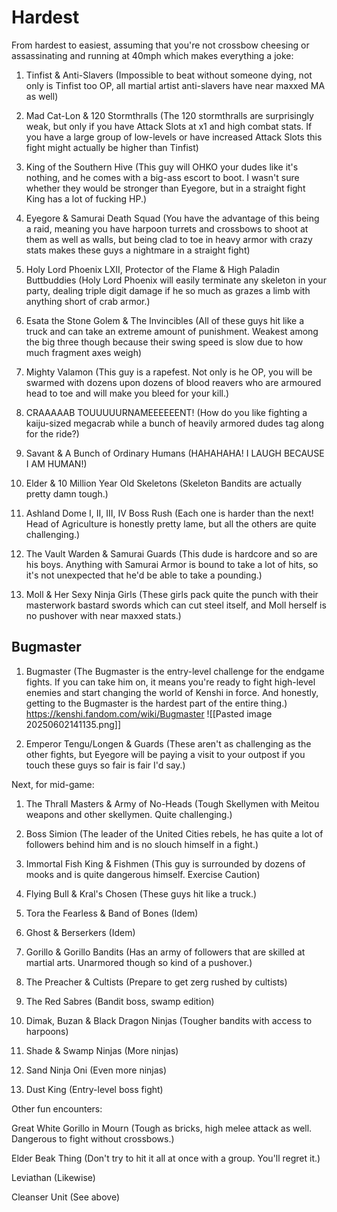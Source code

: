 
# Hardest
From hardest to easiest, assuming that you're not crossbow cheesing or assassinating and running at 40mph which makes everything a joke:

1. Tinfist & Anti-Slavers (Impossible to beat without someone dying, not only is Tinfist too OP, all martial artist anti-slavers have near maxxed MA as well)
    
2. Mad Cat-Lon & 120 Stormthralls (The 120 stormthralls are surprisingly weak, but only if you have Attack Slots at x1 and high combat stats. If you have a large group of low-levels or have increased Attack Slots this fight might actually be higher than Tinfist)
    
3. King of the Southern Hive (This guy will OHKO your dudes like it's nothing, and he comes with a big-ass escort to boot. I wasn't sure whether they would be stronger than Eyegore, but in a straight fight King has a lot of fucking HP.)
    
4. Eyegore & Samurai Death Squad (You have the advantage of this being a raid, meaning you have harpoon turrets and crossbows to shoot at them as well as walls, but being clad to toe in heavy armor with crazy stats makes these guys a nightmare in a straight fight)
    
5. Holy Lord Phoenix LXII, Protector of the Flame & High Paladin Buttbuddies (Holy Lord Phoenix will easily terminate any skeleton in your party, dealing triple digit damage if he so much as grazes a limb with anything short of crab armor.)
    
6. Esata the Stone Golem & The Invincibles (All of these guys hit like a truck and can take an extreme amount of punishment. Weakest among the big three though because their swing speed is slow due to how much fragment axes weigh)
    
7. Mighty Valamon (This guy is a rapefest. Not only is he OP, you will be swarmed with dozens upon dozens of blood reavers who are armoured head to toe and will make you bleed for your kill.)
    
8. CRAAAAAB TOUUUUURNAMEEEEEENT! (How do you like fighting a kaiju-sized megacrab while a bunch of heavily armored dudes tag along for the ride?)
    
9. Savant & A Bunch of Ordinary Humans (HAHAHAHA! I LAUGH BECAUSE I AM HUMAN!)
    
10. Elder & 10 Million Year Old Skeletons (Skeleton Bandits are actually pretty damn tough.)
    
11. Ashland Dome I, II, III, IV Boss Rush (Each one is harder than the next! Head of Agriculture is honestly pretty lame, but all the others are quite challenging.)
    
12. The Vault Warden & Samurai Guards (This dude is hardcore and so are his boys. Anything with Samurai Armor is bound to take a lot of hits, so it's not unexpected that he'd be able to take a pounding.)
    
13. Moll & Her Sexy Ninja Girls (These girls pack quite the punch with their masterwork bastard swords which can cut steel itself, and Moll herself is no pushover with near maxxed stats.)
## Bugmaster
1. Bugmaster (The Bugmaster is the entry-level challenge for the endgame fights. If you can take him on, it means you're ready to fight high-level enemies and start changing the world of Kenshi in force. And honestly, getting to the Bugmaster is the hardest part of the entire thing.) 
    https://kenshi.fandom.com/wiki/Bugmaster
    ![[Pasted image 20250602141135.png]]
    
2. Emperor Tengu/Longen & Guards (These aren't as challenging as the other fights, but Eyegore will be paying a visit to your outpost if you touch these guys so fair is fair I'd say.)
    

Next, for mid-game:

1. The Thrall Masters & Army of No-Heads (Tough Skellymen with Meitou weapons and other skellymen. Quite challenging.)
    
2. Boss Simion (The leader of the United Cities rebels, he has quite a lot of followers behind him and is no slouch himself in a fight.)
    
3. Immortal Fish King & Fishmen (This guy is surrounded by dozens of mooks and is quite dangerous himself. Exercise Caution)
    
4. Flying Bull & Kral's Chosen (These guys hit like a truck.)
    
5. Tora the Fearless & Band of Bones (Idem)
    
6. Ghost & Berserkers (Idem)
    
7. Gorillo & Gorillo Bandits (Has an army of followers that are skilled at martial arts. Unarmored though so kind of a pushover.)
    
8. The Preacher & Cultists (Prepare to get zerg rushed by cultists)
    
9. The Red Sabres (Bandit boss, swamp edition)
    
10. Dimak, Buzan & Black Dragon Ninjas (Tougher bandits with access to harpoons)
    
11. Shade & Swamp Ninjas (More ninjas)
    
12. Sand Ninja Oni (Even more ninjas)
    
13. Dust King (Entry-level boss fight)
    

Other fun encounters:

Great White Gorillo in Mourn (Tough as bricks, high melee attack as well. Dangerous to fight without crossbows.)

Elder Beak Thing (Don't try to hit it all at once with a group. You'll regret it.)

Leviathan (Likewise)

Cleanser Unit (See above)
